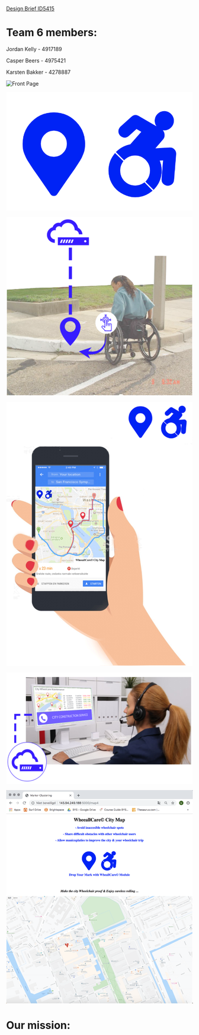 <span style="text-decoration:underline;">Design Brief ID5415</span>

# Team 6 members:

Jordan Kelly		- 4917189

Casper Beers		- 4975421

Karsten Bakker	- 4278887

![Front Page](images/1.png)

![Logo](images/2.png)

![Wheel Chair Problem Spotted](images/3.1.png)

![Avoid obstacles by the online access to the marked locations](images/3.2.png)

![Manucipalities have access to Wheelchair problems locations and the executed wheel chair behaviour. Based on this data the stakeholder can give priority to the biggest problems and chose the prefered maintaince](images/3.3.png)

![Open source Webserver to all wheelchair users - Connected to Wheallcare service to mark inaccesible locations](images/4.png)

# Our mission:
